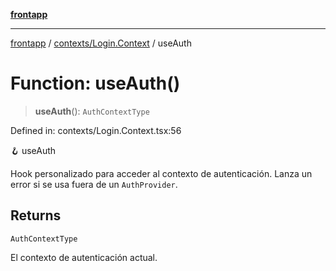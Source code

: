 [**frontapp**](../../../README.md)

***

[frontapp](../../../README.md) / [contexts/Login.Context](../README.md) / useAuth

# Function: useAuth()

> **useAuth**(): `AuthContextType`

Defined in: contexts/Login.Context.tsx:56

🪝 useAuth

Hook personalizado para acceder al contexto de autenticación.
Lanza un error si se usa fuera de un `AuthProvider`.

## Returns

`AuthContextType`

El contexto de autenticación actual.
